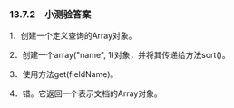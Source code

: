 ### 13.7.2　小测验答案

1．创建一个定义查询的Array对象。

2．创建一个array("name", 1)对象，并将其传递给方法sort()。

3．使用方法get(fieldName)。

4．错。它返回一个表示文档的Array对象。

